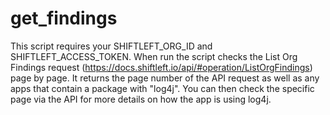 # get_findings
This script requires your SHIFTLEFT_ORG_ID and SHIFTLEFT_ACCESS_TOKEN. When run the script checks the List Org Findings request (https://docs.shiftleft.io/api/#operation/ListOrgFindings) page by page. It returns the page number of the API request as well as any apps that contain a package with "log4j". You can then check the specific page via the API for more details on how the app is using log4j.